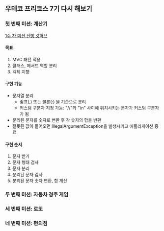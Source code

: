 ## 우테코 프리코스 7기 다시 해보기

### 첫 번째 미션: 계산기

[1주 차 미션 진행 깃허브](https://github.com/mohyerolo/java-calculator-7/tree/mohyerolo)

#### 목표

1. MVC 패턴 적용
2. 클래스, 메서드 역할 분리
3. 객체 지향

#### 구현 기능

- 문자열 분리
    - 쉼표(,) 또는 콜론(:) 을 기준으로 분리
    - 커스텀 구분자 지정 가능: "//"와 "\n" 사이에 위치시키는 문자가 커스텀 구분자가 됨
- 분리된 문자를 숫자로 변환 후 각 숫자의 합을 반환
- 잘못된 값이 들어오면 IllegalArgumentException을 발생시키고 애플리케이션 종료

#### 구현 순서

1. 문자 받기
2. 문자 형태 검사
3. 문자 분리
4. 분리된 문자 검사
5. 분리된 문자 숫자 변환, 합 계산

### 두 번째 미션: 자동차 경주 게임

### 세 번째 미션: 로또

### 네 번째 미션: 편의점

